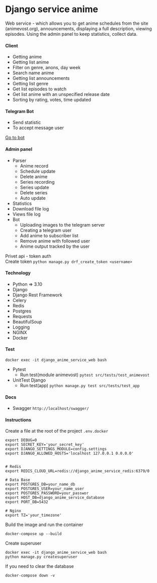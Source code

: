 # Django service anime
Web service - which allows you to get anime schedules from the site (animevost.org),
announcements, displaying a full description, viewing episodes. Using the admin panel to keep statistics, collect data.

#### Сlient
* Getting anime
* Getting list anime
* Filter on genre, anons, day week
* Search name anime
* Getting list announcements
* Getting list genre
* Get list episodes to watch
* Get list anime with an unspecified release date
* Sorting by rating, votes, time updated

#### Telegram Bot
* Send statistic
* To accept message user

[Go to bot](https://github.com/OleksiiMartseniuk/bot_anime)
#### Admin panel
* Parser
    * Anime record
    * Schedule update
    * Delete anime
    * Series recording
    * Series update
    * Delete series
    * Auto update
* Statistics
* Download file log
* Views file log
* Bot
  * Uploading images to the telegram server
  * Creating a telegram user
  * Add anime to subscriber list
  * Remove anime with followed user
  * Anime output tracked by the user

Privet api - token auth <br>
Create token `python manage.py drf_create_token <username>`

#### Technology
* Python => 3.10
* Django
* Django Rest Framework
* Celery
* Redis
* Postgres
* Requests
* BeautifulSoup
* Logging
* NGINX
* Docker

#### Test
`docker exec -it django_anime_service_web bash`
* Pytest
    * Run test(module animevost) `pytest src/tests/test_animevost`
* UnitTest Django
    * Run test(app) `python manage.py test src/tests/test_app`

#### Docs
* Swagger `http://localhost/swagger/`

#### Instructions

Сreate a file at the root of the project `.env.docker`

```
export DEBUG=0
export SECRET_KEY='your_secret_key'
export DJANGO_SETTINGS_MODULE=config.settings
export DJANGO_ALLOWED_HOSTS='localhost 127.0.0.1 0.0.0.0'


# Redis
export REDIS_CLOUD_URL=redis://django_anime_service_redis:6379/0

# Data Base
export POSTGRES_DB=your_name_db
export POSTGRES_USER=your_name_user
export POSTGRES_PASSWORD=your_passwor
export HOST_DB=django_anime_service_database
export PORT_DB=5432

# Nginx
export TZ='your_timezone'
```

Build the image and run the container

`docker-compose up --build`

Create superuser

```
docker exec -it django_anime_service_web bash
python manage.py createsuperuser
```

If you need to clear the database

`docker-compose down -v`
